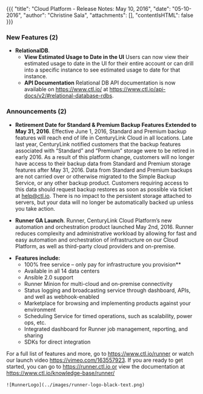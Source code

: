 {{{
"title": "Cloud Platform - Release Notes: May 10, 2016",
"date": "05-10-2016",
"author": "Christine Sala",
"attachments": [],
"contentIsHTML": false
}}}
### New Features (2)
* __RelationalDB__.
  - **View Estimated Usage to Date in the UI** Users can now view their estimated usage to date in the UI for their entire account or can drill into a specific instance to see estimated usage to date for that instance.
  - **API Documentation** Relational DB API documentation is now available on https://www.ctl.io/ at https://www.ctl.io/api-docs/v2/#relational-database-rdbs.




### Announcements (2)
* __Retirement Date for Standard & Premium Backup Features Extended to May 31, 2016__. Effective June 1, 2016, Standard and Premium backup features will reach end of life in CenturyLink Cloud in all locations. Late last year, CenturyLink notified customers that the backup features associated with “Standard” and “Premium” storage were to be retired in early 2016. As a result of this platform change, customers will no longer have access to their backup data from Standard and Premium storage features after May 31, 2016. Data from Standard and Premium backups are not carried over or otherwise migrated to the Simple Backup Service, or any other backup product. Customers requiring access to this data should request backup restores as soon as possible via ticket at help@ctl.io. There is no impact to the persistent storage attached to servers, but your data will no longer be automatically backed up unless you take action.

* __Runner GA Launch__. Runner, CenturyLink Cloud Platform’s new automation and orchestration product launched May 2nd, 2016.  Runner reduces complexity and administrative workload by allowing for fast and easy automation and orchestration of infrastructure on our Cloud Platform, as well as third-party cloud providers and on-premise.

 - **Features include:**
   - 100% free service – only pay for infrastructure you provision**
   - Available in all 14 data centers
   - Ansible 2.0 support
   - Runner Minion for multi-cloud and on-premise connectivity
   - Status logging and broadcasting service through dashboard, APIs, and well as webhook-enabled
   - Marketplace for browsing and implementing products against your environment
   - Scheduling Service for timed operations, such as scalability, power ops, etc.
   - Integrated dashboard for Runner job management, reporting, and sharing
   - SDKs for direct integration

  For a full list of features and more, go to https://www.ctl.io/runner or watch our launch video https://vimeo.com/163557923. If you are ready to get started, you can go to https://runner.ctl.io or view the documentation at https://www.ctl.io/knowledge-base/runner/

    ![RunnerLogo](../images/runner-logo-black-text.png)
